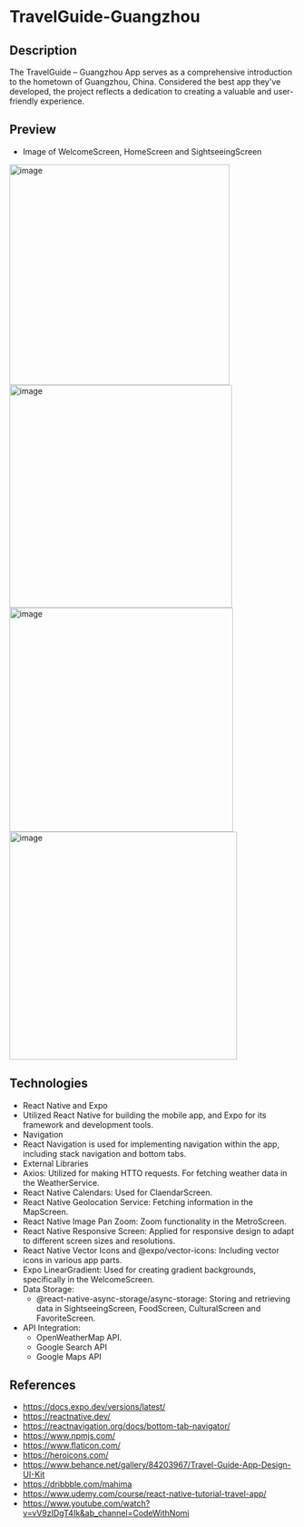 # TravelGuide-Guangzhou
## Description
The TravelGuide – Guangzhou App serves as a comprehensive introduction to the hometown of Guangzhou, China. Considered the best app they've developed, the project reflects a dedication to creating a valuable and user-friendly experience.

## Preview
- Image of WelcomeScreen, HomeScreen and SightseeingScreen
<img width="388" alt="image" src="https://github.com/zhiqingfeng/FinalProject_TravelGuide-Guangzhou/assets/95883827/3125f079-c111-426d-9e51-e9958c8fab1b">
<img width="392" alt="image" src="https://github.com/zhiqingfeng/FinalProject_TravelGuide-Guangzhou/assets/95883827/4e6da536-61a2-4ff8-8c6f-a21e066f9151">
<img width="394" alt="image" src="https://github.com/zhiqingfeng/FinalProject_TravelGuide-Guangzhou/assets/95883827/f0b33627-266d-40ad-871e-7decbbebc4ce">
<img width="401" alt="image" src="https://github.com/zhiqingfeng/FinalProject_TravelGuide-Guangzhou/assets/95883827/9b94ee37-a266-4580-a386-9ba90e0f3921">


## Technologies
-	React Native and Expo
  - Utilized React Native for building the mobile app, and Expo for its framework and development tools.
-	Navigation
  - React Navigation is used for implementing navigation within the app, including stack navigation and bottom tabs.
-	External Libraries
  - Axios: Utilized for making HTTO requests. For fetching weather data in the WeatherService.
  - React Native Calendars: Used for ClaendarScreen.
  - React Native Geolocation Service: Fetching information in the MapScreen.
  - React Native Image Pan Zoom: Zoom functionality in the MetroScreen.
  - React Native Responsive Screen: Applied for responsive design to adapt to different screen sizes and resolutions.
  - React Native Vector Icons and @expo/vector-icons: Including vector icons in various app parts.
  - Expo LinearGradient: Used for creating gradient backgrounds, specifically in the WelcomeScreen.
- Data Storage:
  - @react-native-async-storage/async-storage: Storing and retrieving data in SightseeingScreen, FoodScreen, CulturalScreen and FavoriteScreen. 
- API Integration:
  - OpenWeatherMap API.
  - Google Search API
  - Google Maps API

## References 
- https://docs.expo.dev/versions/latest/
- https://reactnative.dev/
- https://reactnavigation.org/docs/bottom-tab-navigator/
- https://www.npmjs.com/
- https://www.flaticon.com/
- https://heroicons.com/
- https://www.behance.net/gallery/84203967/Travel-Guide-App-Design-UI-Kit
- https://dribbble.com/mahima
- https://www.udemy.com/course/react-native-tutorial-travel-app/
- https://www.youtube.com/watch?v=vV9zIDgT4Ik&ab_channel=CodeWithNomi

